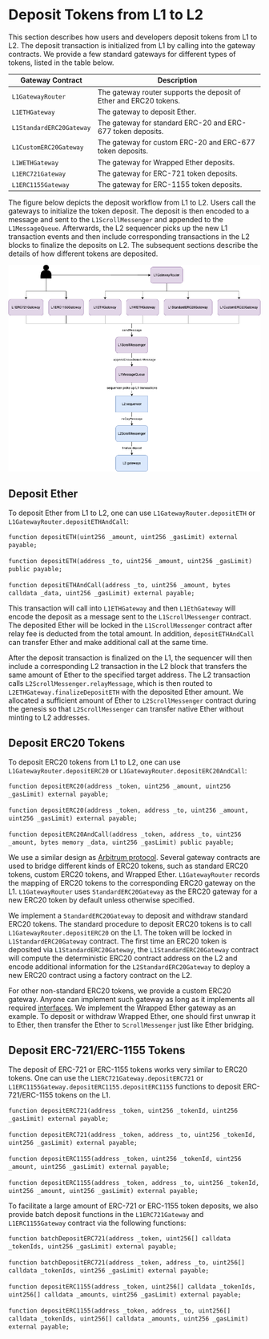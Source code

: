 # Deposit Tokens from L1 to L2

This section describes how users and developers deposit tokens from L1 to L2. The deposit transaction is initialized from L1 by calling into the gateway contracts.
We provide a few standard gateways for different types of tokens, listed in the table below.

| Gateway Contract         | Description                                                        |
|--------------------------|--------------------------------------------------------------------|
| `L1GatewayRouter`        | The gateway router supports the deposit of Ether and ERC20 tokens. |
| `L1ETHGateway`           | The gateway to deposit Ether.                                      |
| `L1StandardERC20Gateway` | The gateway for standard ERC-20 and ERC-677 token deposits.        |
| `L1CustomERC20Gateway`   | The gateway for custom ERC-20 and ERC-677 token deposits.          |
| `L1WETHGateway`          | The gateway for Wrapped Ether deposits.                            |
| `L1ERC721Gateway`        | The gateway for ERC-721 token deposits.                            |
| `L1ERC1155Gateway`       | The gateway for ERC-1155 token deposits.                           |

The figure below depicts the deposit workflow from L1 to L2. Users call the gateways to initialize the token deposit. The deposit is then encoded to a message and sent to the `L1ScrollMessenger` and appended to the `L1MessageQueue`. Afterwards, the L2 sequencer picks up the new L1 transaction events and then include corresponding transactions in the L2 blocks to finalize the deposits on L2.
The subsequent sections describe the details of how different tokens are deposited.

![Deposit Workflow](assets/deposit.png)

## Deposit Ether

To deposit Ether from L1 to L2, one can use `L1GatewayRouter.depositETH` or `L1GatewayRouter.depositETHAndCall`:
```solidity
function depositETH(uint256 _amount, uint256 _gasLimit) external payable;

function depositETH(address _to, uint256 _amount, uint256 _gasLimit) public payable;

function depositETHAndCall(address _to, uint256 _amount, bytes calldata _data, uint256 _gasLimit) external payable;
```

This transaction will call into `L1ETHGateway` and then `L1EthGateway` will encode the deposit as a message sent to the `L1ScrollMessenger` contract.
The deposited Ether will be locked in the `L1ScrollMessenger` contract after relay fee is deducted from the total amount.
In addition, `depositETHAndCall` can transfer Ether and make additional call at the same time.

After the deposit transaction is finalized on the L1, the sequencer will then include a corresponding L2 transaction in the L2 block that transfers the same amount of Ether to the specified target address.
The L2 transaction calls `L2ScrollMessenger.relayMessage`, which is then routed to `L2ETHGateway.finalizeDepositETH` with the deposited Ether amount.
We allocated a sufficient amount of Ether to `L2ScrollMessenger` contract during the genesis so that `L2ScrollMessenger` can transfer native Ether without minting to L2 addresses.

## Deposit ERC20 Tokens

To deposit ERC20 tokens from L1 to L2, one can use `L1GatewayRouter.depositERC20` or `L1GatewayRouter.depositERC20AndCall`:

```solidity
function depositERC20(address _token, uint256 _amount, uint256 _gasLimit) external payable;

function depositERC20(address _token, address _to, uint256 _amount, uint256 _gasLimit) external payable;

function depositERC20AndCall(address _token, address _to, uint256 _amount, bytes memory _data, uint256 _gasLimit) public payable;
```

We use a similar design as [Arbitrum protocol](https://developer.offchainlabs.com/docs/bridging_assets#bridging-erc20-tokens). Several gateway contracts are used to bridge different kinds of ERC20 tokens, such as standard ERC20 tokens, custom ERC20 tokens, and Wrapped Ether.
`L1GatewayRouter` records the mapping of ERC20 tokens to the corresponding ERC20 gateway on the L1.
`L1GatewayRouter` uses `StandardERC20Gateway` as the ERC20 gateway for a new ERC20 token by default unless otherwise specified.

We implement a `StandardERC20Gateway` to deposit and withdraw standard ERC20 tokens. The standard procedure to deposit ERC20 tokens is to call `L1GatewayRouter.depositERC20` on the L1. The token will be locked in `L1StandardERC20Gateway` contract.
The first time an ERC20 token is deposited via `L1StandardERC20Gateway`, the `L1StandardERC20Gateway` contract will compute the deterministic ERC20 contract address on the L2 and encode additional information for the `L2StandardERC20Gateway` to deploy a new ERC20 contract using a factory contract on the L2.

For other non-standard ERC20 tokens, we provide a custom ERC20 gateway. Anyone can implement such gateway as long as it implements all required [interfaces](../src/L1/gateways/IL1ERC20Gateway.sol). We implement the Wrapped Ether gateway as an example. To deposit or withdraw Wrapped Ether, one should first unwrap it to Ether, then transfer the Ether to `ScrollMessenger` just like Ether bridging.

## Deposit ERC-721/ERC-1155 Tokens

The deposit of ERC-721 or ERC-1155 tokens works very similar to ERC20 tokens. One can use the `L1ERC721Gateway.depositERC721` or `L1ERC1155Gateway.depositERC1155.depositERC1155` functions to deposit ERC-721/ERC-1155 tokens on the L1.

```solidity
function depositERC721(address _token, uint256 _tokenId, uint256 _gasLimit) external payable;

function depositERC721(address _token, address _to, uint256 _tokenId, uint256 _gasLimit) external payable;

function depositERC1155(address _token, uint256 _tokenId, uint256 _amount, uint256 _gasLimit) external payable;

function depositERC1155(address _token, address _to, uint256 _tokenId, uint256 _amount, uint256 _gasLimit) external payable;
```

To facilitate a large amount of ERC-721 or ERC-1155 token deposits, we also provide batch deposit functions in the `L1ERC721Gateway` and `L1ERC1155Gateway` contract via the following functions:

```solidity
function batchDepositERC721(address _token, uint256[] calldata _tokenIds, uint256 _gasLimit) external payable;

function batchDepositERC721(address _token, address _to, uint256[] calldata _tokenIds, uint256 _gasLimit) external payable;

function depositERC1155(address _token, uint256[] calldata _tokenIds, uint256[] calldata _amounts, uint256 _gasLimit) external payable;

function depositERC1155(address _token, address _to, uint256[] calldata _tokenIds, uint256[] calldata _amounts, uint256 _gasLimit) external payable;
```
